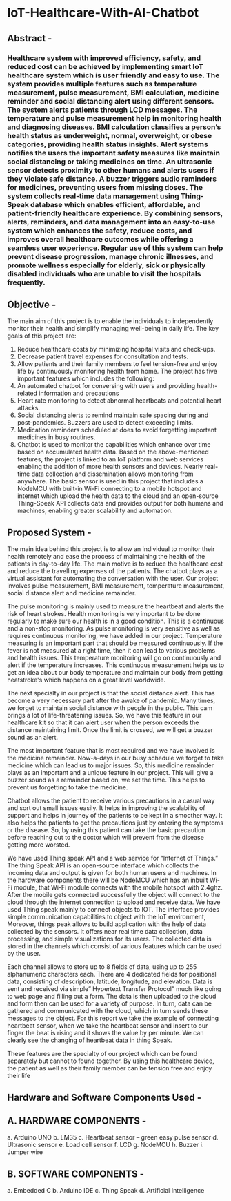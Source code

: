 # IoT-Healthcare-With-AI-Chatbot

## Abstract -
### Healthcare system with improved efficiency, safety, and reduced cost can be achieved by implementing smart IoT healthcare system which is user friendly and easy to use. The system provides multiple features such as temperature measurement, pulse measurement, BMI calculation, medicine reminder and social distancing alert using different sensors. The system alerts patients through LCD messages. The temperature and pulse measurement help in monitoring health and diagnosing diseases. BMI calculation classifies a person’s health status as underweight, normal, overweight, or obese categories, providing health status insights. Alert systems notifies the users the important safety measures like maintain social distancing or taking medicines on time. An ultrasonic sensor detects proximity to other humans and alerts users if they violate safe distance. A buzzer triggers audio reminders for medicines, preventing users from missing doses. The system collects real-time data management using Thing-Speak database which enables efficient, affordable, and patient-friendly healthcare experience. By combining sensors, alerts, reminders, and data management into an easy-to-use system which enhances the safety, reduce costs, and improves overall healthcare outcomes while offering a seamless user experience. Regular use of this system can help prevent disease progression, manage chronic illnesses, and promote wellness especially for elderly, sick or physically disabled individuals who are unable to visit the hospitals frequently.

## Objective -
The main aim of this project is to enable the individuals to independently monitor their health and simplify managing well-being in daily life. 
The key goals of this project are:
1.	Reduce healthcare costs by minimizing hospital visits and check-ups.
2.	Decrease patient travel expenses for consultation and tests.
3.	Allow patients and their family members to feel tension-free and enjoy life by continuously monitoring health from home.
The project has five important features which includes the following:
1.	An automated chatbot for conversing with users and providing health-related information and precautions
2.	Heart rate monitoring to detect abnormal heartbeats and potential heart attacks. 
3.	Social distancing alerts to remind maintain safe spacing during and post-pandemics. Buzzers are used to detect exceeding limits.
4.	Medication reminders scheduled at does to avoid forgetting important medicines in busy routines.
5.	Chatbot is used to monitor the capabilities which enhance over time based on accumulated health data.
Based on the above-mentioned features, the project is linked to an IoT platform and web services enabling the addition of more health sensors and devices. Nearly real-time data collection and dissemination allows monitoring from anywhere. The basic sensor is used in this project that includes a NodeMCU with built-in Wi-Fi connecting to a mobile hotspot and internet which upload the health data to the cloud and an open-source Thing-Speak API collects data and provides output for both humans and machines, enabling greater scalability and automation.

## Proposed System -
The main idea behind this project is to allow an individual to monitor their health remotely and ease the process of maintaining the health of the patients in day-to-day life. The main motive is to reduce the healthcare cost and reduce the travelling expenses of the patients. The chatbot plays as a virtual assistant for automating the conversation with the user. Our project involves pulse measurement, BMI measurement, temperature measurement, social distance alert and medicine remainder. 

The pulse monitoring is mainly used to measure the heartbeat and alerts the risk of heart strokes. Health monitoring is very important to be done regularly to make sure our health is in a good condition. This is a continuous and a non-stop monitoring. As pulse monitoring is very sensitive as well as requires continuous monitoring, we have added in our project. Temperature measuring is an important part that should be measured continuously. If the fever is not measured at a right time, then it can lead to various problems and health issues. This temperature monitoring will go on continuously and alert if the temperature increases. This continuous measurement helps us to get an idea about our body temperature and maintain our body from getting heatstroke's which happens on a great level worldwide. 

The next specialty in our project is that the social distance alert. This has become a very necessary part after the awake of pandemic. Many times, we forget to maintain social distance with people in the public. This cam brings a lot of life-threatening issues. So, we have this feature in our healthcare kit so that it can alert user when the person exceeds the distance maintaining limit. Once the limit is crossed, we will get a buzzer sound as an alert.

The most important feature that is most required and we have involved is the medicine remainder. Now-a-days in our busy schedule we forget to take medicine which can lead us to major issues. So, this medicine remainder plays as an important and a unique feature in our project. This will give a buzzer sound as a remainder based on, we set the time. This helps to prevent us forgetting to take the medicine.

 Chatbot allows the patient to receive various precautions in a casual way and sort out small issues easily. It helps in improving the scalability of support and helps in journey of the patients to be kept in a smoother way. It also helps the patients to get the precautions just by entering the symptoms or the disease. So, by using this patient can take the basic precaution before reaching out to the doctor which will prevent from the disease getting more worsted. 

We have used Thing speak API and a web service for “Internet of Things.” The thing Speak API is an open-source interface which collects the incoming data and output is given for both human users and machines. In the hardware components there will be NodeMCU which has an inbuilt Wi-Fi module, that Wi-Fi module connects with the mobile hotspot with 2.4ghz. After the mobile gets connected successfully the object will connect to the cloud through the internet connection to upload and receive data. We have used Thing speak mainly to connect objects to IOT. The interface provides simple communication capabilities to object with the IoT environment, Moreover, things peak allows to build application with the help of data collected by the sensors. It offers near real time data collection, data processing, and simple visualizations for its users. The collected data is stored in the channels which consist of various features which can be used by the user.

Each channel allows to store up to 8 fields of data, using up to 255 alphanumeric characters each. There are 4 dedicated fields for positional data, consisting of description, latitude, longitude, and elevation. Data is sent and received via simple” Hypertext Transfer Protocol” much like going to web page and filling out a form. The data is then uploaded to the cloud and form then can be used for a variety of purpose. In turn, data can be gathered and communicated with the cloud, which in turn sends these messages to the object. For this report we take the example of connecting heartbeat sensor, when we take the heartbeat sensor and insert to our finger the beat is rising and it shows the value by per minute. We can clearly see the changing of heartbeat data in thing Speak. 

These features are the specialty of our project which can be found separately but cannot to found together. By using this healthcare device, the patient as well as their family member can be tension free and enjoy their life

## Hardware and Software Components Used -

## A. HARDWARE COMPONENTS -
a. Arduino UNO
b. LM35
c. Heartbeat sensor – green easy pulse sensor
d. Ultrasonic sensor
e. Load cell sensor
 f. LCD
g. NodeMCU
h. Buzzer
i. Jumper wire

## B. SOFTWARE COMPONENTS -
a. Embedded C
b. Arduino IDE
c. Thing Speak
d. Artificial Intelligence
